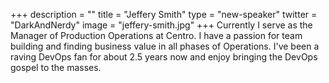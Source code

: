 +++
description = ""
title = "Jeffery Smith"
type = "new-speaker"
twitter = "DarkAndNerdy"
image = "jeffery-smith.jpg"
+++
Currently I serve as the Manager of Production Operations at Centro. I have a passion for team building and finding business value in all phases of Operations. I've been a raving DevOps fan for about 2.5 years now and enjoy bringing the DevOps gospel to the masses.